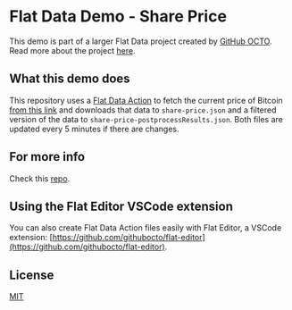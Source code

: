 # Flat Data Demo - Share Price

This demo is part of a larger Flat Data project created by [GitHub OCTO](https://octo.github.com/). Read more about the project [here](https://octo.github.com/projects/flat-data).

## What this demo does

This repository uses a [Flat Data Action](https://octo.github.com/blog/flat-data) to fetch the current price of Bitcoin [from this link](https://www.alphavantage.co/query?function=TIME_SERIES_DAILY&symbol=IBM&apikey=demo) and downloads that data to `share-price.json` and a filtered version of the data to `share-price-postprocessResults.json`. Both files are updated every 5 minutes if there are changes.

## For more info

Check this [repo](https://github.com/githubocto/flat-demo-bitcoin-price).

## Using the Flat Editor VSCode extension

You can also create Flat Data Action files easily with Flat Editor, a VSCode extension: [https://github.com/githubocto/flat-editor](https://github.com/githubocto/flat-editor).


## License

[MIT](LICENSE)
